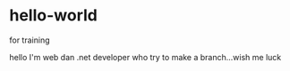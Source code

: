 # hello-world
for training


hello I'm web dan .net developer who try to make a branch...wish me luck
